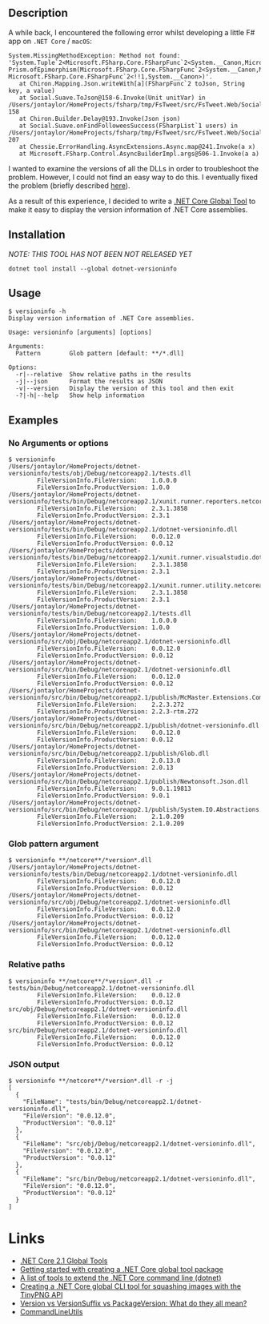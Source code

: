 ## Description

A while back, I encountered the following error whilst developing a little F# app on `.NET Core` / `macOS`:

```
System.MissingMethodException: Method not found: 'System.Tuple`2<Microsoft.FSharp.Core.FSharpFunc`2<System.__Canon,Microsoft.FSharp.Core.FSharpOption`1<!!1>>,Microsoft.FSharp.Core.FSharpFunc`2<!!1,Microsoft.FSharp.Core.FSharpFunc`2<System.__Canon,System.__Canon>>> Prism.ofEpimorphism(Microsoft.FSharp.Core.FSharpFunc`2<System.__Canon,Microsoft.FSharp.Core.FSharpOption`1<!!1>>, Microsoft.FSharp.Core.FSharpFunc`2<!!1,System.__Canon>)'.
   at Chiron.Mapping.Json.writeWith[a](FSharpFunc`2 toJson, String key, a value)
   at Social.Suave.ToJson@158-6.Invoke(Unit unitVar) in /Users/jontaylor/HomeProjects/fsharp/tmp/FsTweet/src/FsTweet.Web/Social.fs:line 158
   at Chiron.Builder.Delay@193.Invoke(Json json)
   at Social.Suave.onFindFolloweesSuccess(FSharpList`1 users) in /Users/jontaylor/HomeProjects/fsharp/tmp/FsTweet/src/FsTweet.Web/Social.fs:line 207
   at Chessie.ErrorHandling.AsyncExtensions.Async.map@241.Invoke(a x)
   at Microsoft.FSharp.Control.AsyncBuilderImpl.args@506-1.Invoke(a a)
```

I wanted to examine the versions of all the DLLs in order to troubleshoot the problem.
However, I could not find an easy way to do this.
I eventually fixed the problem (briefly described [here](https://github.com/taylorjg/FsTweet#package-woes)).

As a result of this experience, I decided to write a
[.NET Core Global Tool](https://docs.microsoft.com/en-us/dotnet/core/tools/global-tools)
to make it easy to display the version information of .NET Core assemblies.

## Installation

*NOTE: THIS TOOL HAS NOT BEEN NOT RELEASED YET*

```
dotnet tool install --global dotnet-versioninfo
```

## Usage

```
$ versioninfo -h
Display version information of .NET Core assemblies.

Usage: versioninfo [arguments] [options]

Arguments:
  Pattern        Glob pattern [default: **/*.dll]

Options:
  -r|--relative  Show relative paths in the results
  -j|--json      Format the results as JSON
  -v|--version   Display the version of this tool and then exit
  -?|-h|--help   Show help information
```

## Examples

### No Arguments or options

```
$ versioninfo
/Users/jontaylor/HomeProjects/dotnet-versioninfo/tests/obj/Debug/netcoreapp2.1/tests.dll
        FileVersionInfo.FileVersion:    1.0.0.0
        FileVersionInfo.ProductVersion: 1.0.0
/Users/jontaylor/HomeProjects/dotnet-versioninfo/tests/bin/Debug/netcoreapp2.1/xunit.runner.reporters.netcoreapp10.dll
        FileVersionInfo.FileVersion:    2.3.1.3858
        FileVersionInfo.ProductVersion: 2.3.1
/Users/jontaylor/HomeProjects/dotnet-versioninfo/tests/bin/Debug/netcoreapp2.1/dotnet-versioninfo.dll
        FileVersionInfo.FileVersion:    0.0.12.0
        FileVersionInfo.ProductVersion: 0.0.12
/Users/jontaylor/HomeProjects/dotnet-versioninfo/tests/bin/Debug/netcoreapp2.1/xunit.runner.visualstudio.dotnetcore.testadapter.dll
        FileVersionInfo.FileVersion:    2.3.1.3858
        FileVersionInfo.ProductVersion: 2.3.1
/Users/jontaylor/HomeProjects/dotnet-versioninfo/tests/bin/Debug/netcoreapp2.1/xunit.runner.utility.netcoreapp10.dll
        FileVersionInfo.FileVersion:    2.3.1.3858
        FileVersionInfo.ProductVersion: 2.3.1
/Users/jontaylor/HomeProjects/dotnet-versioninfo/tests/bin/Debug/netcoreapp2.1/tests.dll
        FileVersionInfo.FileVersion:    1.0.0.0
        FileVersionInfo.ProductVersion: 1.0.0
/Users/jontaylor/HomeProjects/dotnet-versioninfo/src/obj/Debug/netcoreapp2.1/dotnet-versioninfo.dll
        FileVersionInfo.FileVersion:    0.0.12.0
        FileVersionInfo.ProductVersion: 0.0.12
/Users/jontaylor/HomeProjects/dotnet-versioninfo/src/bin/Debug/netcoreapp2.1/dotnet-versioninfo.dll
        FileVersionInfo.FileVersion:    0.0.12.0
        FileVersionInfo.ProductVersion: 0.0.12
/Users/jontaylor/HomeProjects/dotnet-versioninfo/src/bin/Debug/netcoreapp2.1/publish/McMaster.Extensions.CommandLineUtils.dll
        FileVersionInfo.FileVersion:    2.2.3.272
        FileVersionInfo.ProductVersion: 2.2.3-rtm.272
/Users/jontaylor/HomeProjects/dotnet-versioninfo/src/bin/Debug/netcoreapp2.1/publish/dotnet-versioninfo.dll
        FileVersionInfo.FileVersion:    0.0.12.0
        FileVersionInfo.ProductVersion: 0.0.12
/Users/jontaylor/HomeProjects/dotnet-versioninfo/src/bin/Debug/netcoreapp2.1/publish/Glob.dll
        FileVersionInfo.FileVersion:    2.0.13.0
        FileVersionInfo.ProductVersion: 2.0.13
/Users/jontaylor/HomeProjects/dotnet-versioninfo/src/bin/Debug/netcoreapp2.1/publish/Newtonsoft.Json.dll
        FileVersionInfo.FileVersion:    9.0.1.19813
        FileVersionInfo.ProductVersion: 9.0.1
/Users/jontaylor/HomeProjects/dotnet-versioninfo/src/bin/Debug/netcoreapp2.1/publish/System.IO.Abstractions.dll
        FileVersionInfo.FileVersion:    2.1.0.209
        FileVersionInfo.ProductVersion: 2.1.0.209
```

### Glob pattern argument

```
$ versioninfo **/netcore**/*version*.dll
/Users/jontaylor/HomeProjects/dotnet-versioninfo/tests/bin/Debug/netcoreapp2.1/dotnet-versioninfo.dll
        FileVersionInfo.FileVersion:    0.0.12.0
        FileVersionInfo.ProductVersion: 0.0.12
/Users/jontaylor/HomeProjects/dotnet-versioninfo/src/obj/Debug/netcoreapp2.1/dotnet-versioninfo.dll
        FileVersionInfo.FileVersion:    0.0.12.0
        FileVersionInfo.ProductVersion: 0.0.12
/Users/jontaylor/HomeProjects/dotnet-versioninfo/src/bin/Debug/netcoreapp2.1/dotnet-versioninfo.dll
        FileVersionInfo.FileVersion:    0.0.12.0
        FileVersionInfo.ProductVersion: 0.0.12
```

### Relative paths

```
$ versioninfo **/netcore**/*version*.dll -r
tests/bin/Debug/netcoreapp2.1/dotnet-versioninfo.dll
        FileVersionInfo.FileVersion:    0.0.12.0
        FileVersionInfo.ProductVersion: 0.0.12
src/obj/Debug/netcoreapp2.1/dotnet-versioninfo.dll
        FileVersionInfo.FileVersion:    0.0.12.0
        FileVersionInfo.ProductVersion: 0.0.12
src/bin/Debug/netcoreapp2.1/dotnet-versioninfo.dll
        FileVersionInfo.FileVersion:    0.0.12.0
        FileVersionInfo.ProductVersion: 0.0.12
```

### JSON output

```
$ versioninfo **/netcore**/*version*.dll -r -j
[
  {
    "FileName": "tests/bin/Debug/netcoreapp2.1/dotnet-versioninfo.dll",
    "FileVersion": "0.0.12.0",
    "ProductVersion": "0.0.12"
  },
  {
    "FileName": "src/obj/Debug/netcoreapp2.1/dotnet-versioninfo.dll",
    "FileVersion": "0.0.12.0",
    "ProductVersion": "0.0.12"
  },
  {
    "FileName": "src/bin/Debug/netcoreapp2.1/dotnet-versioninfo.dll",
    "FileVersion": "0.0.12.0",
    "ProductVersion": "0.0.12"
  }
]
```

# Links

* [.NET Core 2.1 Global Tools](https://docs.microsoft.com/en-us/dotnet/core/tools/global-tools)
* [Getting started with creating a .NET Core global tool package](https://natemcmaster.com/blog/2018/05/12/dotnet-global-tools/)
* [A list of tools to extend the .NET Core command line (dotnet)](https://github.com/natemcmaster/dotnet-tools)
* [Creating a .NET Core global CLI tool for squashing images with the TinyPNG API](https://andrewlock.net/creating-a-net-core-global-cli-tool-for-squashing-images-with-the-tinypng-api/)
* [Version vs VersionSuffix vs PackageVersion: What do they all mean?](https://andrewlock.net/version-vs-versionsuffix-vs-packageversion-what-do-they-all-mean/)
* [CommandLineUtils](https://natemcmaster.github.io/CommandLineUtils/)
